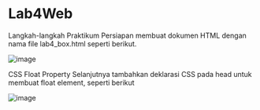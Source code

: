 # Lab4Web
Langkah-langkah Praktikum 
Persiapan membuat dokumen HTML dengan nama file lab4_box.html seperti berikut.

![image](https://user-images.githubusercontent.com/81528179/115144528-5276c580-a077-11eb-9e2e-df550903cfd1.png)

CSS Float Property 
Selanjutnya tambahkan deklarasi CSS pada head untuk membuat float element, seperti berikut

![image](https://user-images.githubusercontent.com/81528179/115144553-733f1b00-a077-11eb-8589-9a9a2c1643bf.png)
